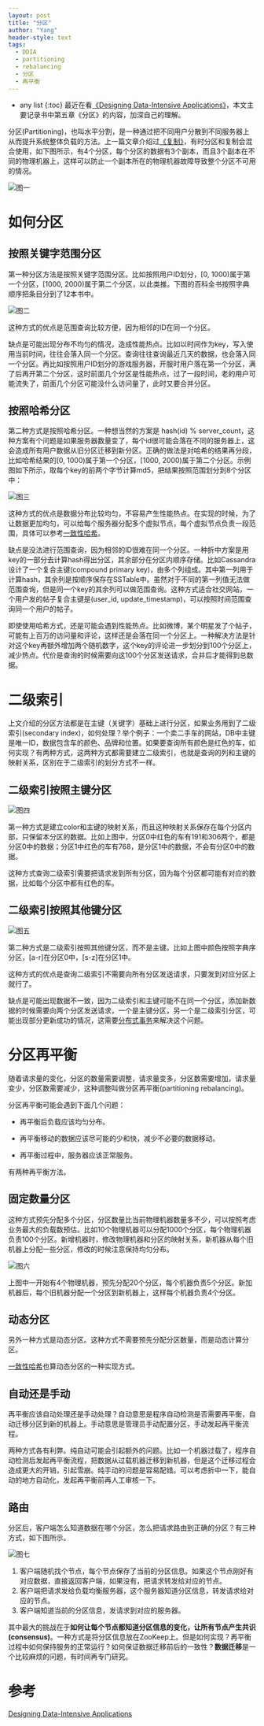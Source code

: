 ```yaml
---
layout: post
title: "分区"
author: "Yang"
header-style: text
tags:
  - DDIA
  - partitioning
  - rebalancing
  - 分区
  - 再平衡
---
```


- any list
{:toc}
最近在看[《Designing Data-Intensive Applications》](https://book.douban.com/subject/26197294/)，本文主要记录书中第五章《分区》的内容，加深自己的理解。

分区(Partitioning)，也叫水平分割，是一种通过把不同用户分散到不同服务器上从而提升系统整体负载的方法。上一篇文章介绍过[《复制》](https://yang.observer/2022/02/26/ddia-replication/)，有时分区和复制会混合使用，如下图所示，有4个分区，每个分区的数据有3个副本，而且3个副本在不同的物理机器上，这样可以防止一个副本所在的物理机器故障导致整个分区不可用的情况。

![图一](/img/in-post/2022-03-13-ddia-partitioning/partitioning-replication.png)

# 如何分区

## 按照关键字范围分区

第一种分区方法是按照关键字范围分区。比如按照用户ID划分，[0, 1000)属于第一个分区，[1000, 2000)属于第二个分区，以此类推。下图的百科全书按照字典顺序把条目分到了12本书中。

![图二](/img/in-post/2022-03-13-ddia-partitioning/partitioning1.png)

这种方式的优点是范围查询比较方便，因为相邻的ID在同一个分区。

缺点是可能出现分布不均匀的情况，造成性能热点。比如以时间作为key，写入使用当前时间，往往会落入同一个分区。查询往往查询最近几天的数据，也会落入同一个分区。再比如按照用户ID划分的游戏服务器，开服时用户落在第一个分区，满了后再开第二个分区，这时前面几个分区是性能热点，过了一段时间，老的用户可能流失了，前面几个分区可能没什么访问量了，此时又要合并分区。

## 按照哈希分区

第二种方式是按照哈希分区。一种想当然的方案是 hash(id) % server_count，这种方案有个问题是如果服务器数量变了，每个id很可能会落在不同的服务器上，这会造成所有用户数据从旧分区迁移到新分区。正确的做法是对哈希的结果再分段，比如哈希结果的[0, 1000)属于第一个分区，[1000, 2000)属于第二个分区。示例图如下所示，取每个key的前两个字节计算md5，把结果按照范围划分到8个分区中：

![图三](/img/in-post/2022-03-13-ddia-partitioning/partitioning2.png)

这种方式的优点是数据分布比较均匀，不容易产生性能热点。在实现的时候，为了让数据更加均匀，可以给每个服务器分配多个虚拟节点，每个虚拟节点负责一段范围，具体可以参考[一致性哈希](https://zhuanlan.zhihu.com/p/98030096)。

缺点是没法进行范围查询，因为相邻的ID很难在同一个分区。一种折中方案是用key的一部分去计算hash得出分区，其余部分在分区内顺序存储。比如Cassandra设计了一个复合主键(compound primary key)，由多个列组成。其中第一列用于计算hash，其余列是按顺序保存在SSTable中。虽然对于不同的第一列值无法做范围查询，但是同一个key的其余列可以做范围查询。这种方式适合社交网站，一个用户发的帖子复合主键是(user_id, update_timestamp)，可以按照时间范围查询同一个用户的帖子。

即使使用哈希方式，还是可能会遇到性能热点。比如微博，某个明星发了个帖子，可能有上百万的访问量和评论，这样还是会落在同一个分区上。一种解决方法是针对这个key再额外增加两个随机数字，这个key的评论进一步划分到100个分区上，减少热点。代价是查询的时候需要向这100个分区发送请求，合并后才能得到总数据。

# 二级索引

上文介绍的分区方法都是在主键（关键字）基础上进行分区，如果业务用到了二级索引(secondary index)，如何处理？举个例子：一个卖二手车的网站，DB中主键是唯一ID，数据包含车的颜色、品牌和位置。如果要查询所有颜色是红色的车，如何实现？有两种方式，这两种方式都需要建立二级索引，也就是查询的列和主键的映射关系，区别在于二级索引的划分方式不一样。

## 二级索引按照主键分区

![图四](/img/in-post/2022-03-13-ddia-partitioning/partitioning-secondary1.png)

第一种方式是建立color和主键的映射关系，而且这种映射关系保存在每个分区内部，只保留本分区的数据。比如上图中，分区0中红色的车有191和306两个，都是分区0中的数据；分区1中红色的车有768，是分区1中的数据，不会有分区0中的数据。

这种方式查询二级索引需要把请求发到所有分区，因为每个分区都可能有对应的数据，比如每个分区中都有红色的车。

## 二级索引按照其他键分区

![图五](/img/in-post/2022-03-13-ddia-partitioning/partitioning-secondary2.png)

第二种方式是二级索引按照其他键分区，而不是主键。比如上图中颜色按照字典序分区，[a-r]在分区0中，[s-z]在分区1中。

这种方式的优点是查询二级索引不需要向所有分区发送请求，只要发到对应分区上就行了。

缺点是可能出现数据不一致，因为二级索引和主键可能不在同一个分区，添加新数据的时候需要向两个分区发送请求，一个是主键分区，另一个是二级索引分区，可能出现部分更新成功的情况，这需要[分布式事务](https://yang.observer/2020/05/06/distributed-transaction/)来解决这个问题。

# 分区再平衡

随着请求量的变化，分区的数量需要调整，请求量变多，分区数需要增加，请求量变少，分区数需要减少，这种调整叫做分区再平衡(partitioning rebalancing)。

分区再平衡可能会遇到下面几个问题：

- 再平衡后负载应该均匀分布。

- 再平衡移动的数据应该尽可能的少和快，减少不必要的数据移动。

- 再平衡过程中，服务器应该正常服务。

有两种再平衡方法。

## 固定数量分区

这种方式预先分配多个分区，分区数量比当前物理机器数量多不少，可以按照考虑业务最大的负载数预估。比如10个物理机器可以分配1000个分区，每个物理机器负责100个分区。新增机器时，修改物理机器和分区的映射关系，新机器从每个旧机器上分配一些分区，修改的时候注意保持均匀分布。

![图六](/img/in-post/2022-03-13-ddia-partitioning/rebalancing.png)

上图中一开始有4个物理机器，预先分配20个分区，每个机器负责5个分区。新加机器后，每个旧机器分配一个分区到新机器上，这样每个机器负责4个分区。

## 动态分区

另外一种方式是动态分区。这种方式不需要预先分配分区数量，而是动态计算分区。

[一致性哈希](https://zhuanlan.zhihu.com/p/98030096)也算动态分区的一种实现方式。

## 自动还是手动

再平衡应该自动处理还是手动处理？自动意思是程序自动检测是否需要再平衡，自动迁移分区到新的机器上。手动意思是管理员手动配置分区，手动发起再平衡流程。

两种方式各有利弊。纯自动可能会引起额外的问题。比如一个机器过载了，程序自动检测后发起再平衡流程，把数据从过载机器迁移到新机器，但是这个迁移过程会造成更大的开销，引起雪崩。纯手动的问题是容易配错。可以考虑折中一下，能自动的地方自动化，发起再平衡前再人工审核一下。

## 路由

分区后，客户端怎么知道数据在哪个分区，怎么把请求路由到正确的分区？有三种方式，如下图所示。

![图七](/img/in-post/2022-03-13-ddia-partitioning/routing.png)

1. 客户端随机找个节点，每个节点保存了当前的分区信息。如果这个节点刚好有对应数据，直接返回客户端，如果没有，把请求转发给对应的节点。
2. 客户端把请求发给负载均衡服务器，这个服务器知道分区信息，转发请求给对应的节点。
3. 客户端知道当前的分区信息，发请求到对应的服务器。

其中最大的挑战在于**如何让每个节点都知道分区信息的变化，让所有节点产生共识(consensus)**。一种方式是将分区信息放在ZooKeep上。但是如何实现？再平衡过程中如何保持服务的正常运行？如何保证数据迁移前后的一致性？**数据迁移**是一个比较麻烦的问题，有时间再专门研究。

# 参考

[Designing Data-Intensive Applications](https://book.douban.com/subject/26197294/)

